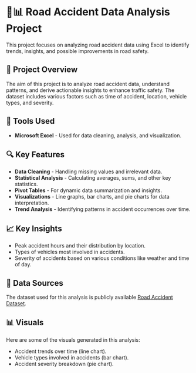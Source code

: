  <h1>🚗📊 Road Accident Data Analysis Project</h1>
  <p>This project focuses on analyzing road accident data using Excel to identify trends, insights, and possible improvements in road safety.</p>

  <h2>📁 Project Overview</h2>
  <p>The aim of this project is to analyze road accident data, understand patterns, and derive actionable insights to enhance traffic safety. The dataset includes various factors such as time of accident, location, vehicle types, and severity.</p>

  <h2>🔧 Tools Used</h2>
  <ul>
    <li><strong>Microsoft Excel</strong> - Used for data cleaning, analysis, and visualization.</li>
  </ul>

  <h2>🔍 Key Features</h2>
  <ul>
    <li><strong>Data Cleaning</strong> - Handling missing values and irrelevant data.</li>
    <li><strong>Statistical Analysis</strong> - Calculating averages, sums, and other key statistics.</li>
    <li><strong>Pivot Tables</strong> - For dynamic data summarization and insights.</li>
    <li><strong>Visualizations</strong> - Line graphs, bar charts, and pie charts for data interpretation.</li>
    <li><strong>Trend Analysis</strong> - Identifying patterns in accident occurrences over time.</li>
  </ul>

  <h2>📈 Key Insights</h2>
  <ul>
    <li>Peak accident hours and their distribution by location.</li>
    <li>Types of vehicles most involved in accidents.</li>
    <li>Severity of accidents based on various conditions like weather and time of day.</li>
  </ul>

 

  <h2>📝 Data Sources</h2>
  <p>The dataset used for this analysis is publicly available <a href="https://github.com/nachimuthu2906/Road-accident-data-analysis-dashboard/raw/main/Road%20accident%20dataset.zip">Road Accident Dataset</a>.</p>

  <h2>📊 Visuals</h2>
  <p>Here are some of the visuals generated in this analysis:</p>
  <ul>
    <li>Accident trends over time (line chart).</li>
    <li>Vehicle types involved in accidents (bar chart).</li>
    <li>Accident severity breakdown (pie chart).</li>
  </ul>

